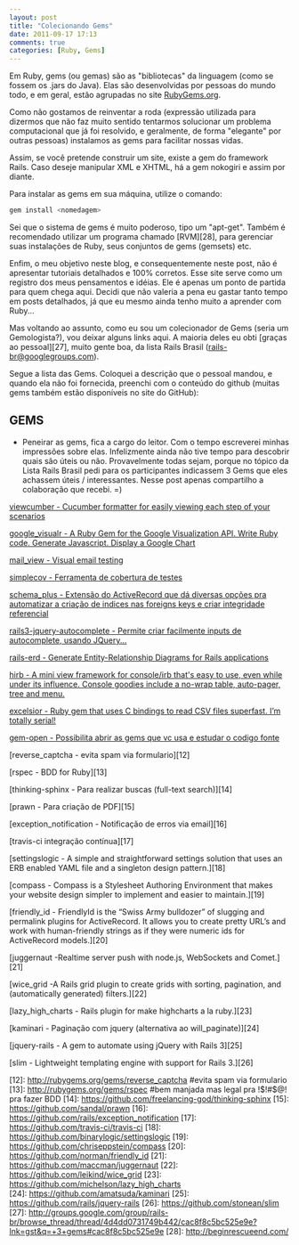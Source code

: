 ```yaml
---
layout: post
title: "Colecionando Gems"
date: 2011-09-17 17:13
comments: true
categories: [Ruby, Gems]
---
```


Em Ruby, gems (ou gemas) são as "bibliotecas" da linguagem (como se fossem os .jars do Java).
Elas são desenvolvidas por pessoas do mundo todo, e em geral, estão agrupadas no site [RubyGems.org][1].

Como não gostamos de reinventar a roda (expressão utilizada para dizermos que não faz muito sentido tentarmos
solucionar um problema computacional que já foi resolvido, e geralmente, de  forma "elegante" por outras pessoas)
instalamos as gems para facilitar nossas vidas.

<!-- more -->

Assim, se você pretende construir um site, existe a gem do framework Rails. Caso deseje manipular XML e XHTML, há a gem nokogiri e assim por diante.

Para instalar as gems em sua máquina, utilize o comando:

``` bash
gem install <nomedagem>
```

Sei que o sistema de gems é muito poderoso, tipo um "apt-get". Também é recomendado utilizar um programa chamado [RVM][28], para gerenciar suas instalações
de Ruby, seus conjuntos de gems (gemsets) etc.

Enfim, o meu objetivo neste blog, e consequentemente neste post, não é apresentar tutoriais detalhados e 100% corretos.
Esse site serve como um registro dos meus pensamentos e idéias. Ele é apenas um ponto de partida para quem chega aqui.
Decidi que não valeria a pena eu gastar tanto tempo em posts detalhados, já que eu mesmo ainda tenho muito a aprender com Ruby...

Mas voltando ao assunto, como eu sou um colecionador de Gems (seria um Gemologista?), vou deixar alguns links aqui.
A maioria deles eu obti [graças ao pessoal][27], muito gente boa, da lista Rails Brasil (rails-br@googlegroups.com).

Segue a lista das Gems. Coloquei a descrição que o pessoal mandou, e quando ela não foi fornecida, preenchi com o conteúdo do
github (muitas gems também estão disponíveis no site do GitHub):

GEMS
--------------

* Peneirar as gems, fica a cargo do leitor. Com o tempo escreverei minhas impressões sobre elas. Infelizmente ainda não tive tempo
para descobrir quais são úteis ou não. Provavelmente todas sejam, porque no tópico da Lista Rails Brasil pedi para os participantes
indicassem 3 Gems que eles achassem úteis / interessantes. Nesse post apenas compartilho a colaboração que recebi. =)


[viewcumber - Cucumber formatter for easily viewing each step of your scenarios][2]

[google_visualr - A Ruby Gem for the Google Visualization API. Write Ruby code. Generate Javascript. Display a Google Chart][3]

[mail_view - Visual email testing][4]

[simplecov - Ferramenta de cobertura de testes][5]

[schema_plus - Extensão do ActiveRecord que dá diversas opções pra automatizar a criação de indices nas foreigns keys e criar integridade referencial][6]

[rails3-jquery-autocomplete - Permite criar facilmente inputs de autocomplete, usando JQuery...][7]

[rails-erd - Generate Entity-Relationship Diagrams for Rails applications][8]

[hirb - A mini view framework for console/irb that's easy to use, even while under its influence. Console goodies include a no-wrap table, auto-pager, tree and menu.][9]

[excelsior - Ruby gem that uses C bindings to read CSV files superfast. I’m totally serial!][10]

[gem-open - Possibilita abrir as gems que vc usa e estudar o codigo fonte][11]

[reverse_captcha - evita spam via formulario][12]

[rspec - BDD for Ruby][13]

[thinking-sphinx - Para realizar buscas (full-text search)][14]

[prawn - Para criação de PDF][15]

[exception_notification - Notificação de erros via email][16]

[travis-ci integração contínua][17]

[settingslogic - A simple and straightforward settings solution that uses an ERB enabled YAML file and a singleton design pattern.][18]

[compass - Compass is a Stylesheet Authoring Environment that makes your website design simpler to implement and easier to maintain.][19]

[friendly_id - FriendlyId is the “Swiss Army bulldozer” of slugging and permalink plugins for ActiveRecord. It allows you to create pretty URL’s and work with human-friendly strings as if they were numeric ids for ActiveRecord models.][20]

[juggernaut -Realtime server push with node.js, WebSockets and Comet.][21]

[wice_grid -A Rails grid plugin to create grids with sorting, pagination, and (automatically generated) filters.][22]

[lazy_high_charts - Rails plugin for make highcharts a la ruby.][23]

[kaminari - Paginação com jquery (alternativa ao will_paginate)][24]

[jquery-rails - A gem to automate using jQuery with Rails 3][25]

[slim - Lightweight templating engine with support for Rails 3.][26]





[1]: https://rubygems.org/ "RubyGems.org"
[2]: https://github.com/versapay/viewcumber 
[3]: https://github.com/winston/google_visualr/ 
[4]: https://github.com/37signals/mail_view 
[5]: https://github.com/colszowka/simplecov 
[6]: https://github.com/lomba/schema_plus 
[7]: https://github.com/crowdint/rails3-jquery-autocomplete 
[8]: https://github.com/voormedia/rails-erd 
[9]: https://github.com/cldwalker/hirb 
[10]: https://github.com/halogenandtoast/excelsior
[11]: http://rubygems.org/gems/gem-open 
[12]: http://rubygems.org/gems/reverse_captcha #evita spam via formulario
[13]: http://rubygems.org/gems/rspec #bem manjada mas legal pra !$!#$@! pra fazer BDD
[14]:  https://github.com/freelancing-god/thinking-sphinx
[15]: https://github.com/sandal/prawn
[16]: https://github.com/rails/exception_notification
[17]: https://github.com/travis-ci/travis-ci
[18]: https://github.com/binarylogic/settingslogic
[19]: https://github.com/chriseppstein/compass
[20]: https://github.com/norman/friendly_id
[21]: https://github.com/maccman/juggernaut 
[22]: https://github.com/leikind/wice_grid 
[23]: https://github.com/michelson/lazy_high_charts  
[24]: https://github.com/amatsuda/kaminari 
[25]: https://github.com/rails/jquery-rails 
[26]: https://github.com/stonean/slim 
[27]: http://groups.google.com/group/rails-br/browse_thread/thread/4d4dd0731749b442/cac8f8c5bc525e9e?lnk=gst&q=+3+gems#cac8f8c5bc525e9e
[28]: http://beginrescueend.com/
